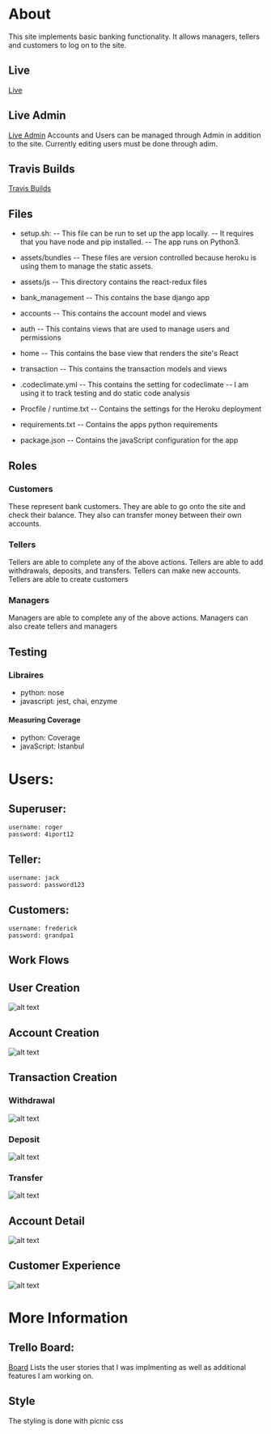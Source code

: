 # About
This site implements basic banking functionality.
It allows managers, tellers and customers to log on to the site.

## Live
[Live](https://serene-beach-16856.herokuapp.com/)

## Live Admin
[Live Admin](https://serene-beach-16856.herokuapp.com/admin/login/)
Accounts and Users can be managed through Admin in addition to the site.
Currently editing users must be done through adim.

## Travis Builds
[Travis Builds](https://travis-ci.org/jasminenoack/test-site/branches)

## Files

- setup.sh:
-- This file can be run to set up the app locally.
-- It requires that you have node and pip installed.
-- The app runs on Python3.

- assets/bundles
-- These files are version controlled because heroku is using them to manage the static assets.

- assets/js
-- This directory contains the react-redux files

- bank_management
-- This contains the base django app

- accounts
-- This contains the account model and views

- auth
-- This contains views that are used to manage users and permissions

- home
-- This contains the base view that renders the site's React

- transaction
-- This contains the transaction models and views

- .codeclimate.yml
-- This contains the setting for codeclimate
-- I am using it to track testing and do static code analysis

- Procfile / runtime.txt
-- Contains the settings for the Heroku deployment

- requirements.txt
-- Contains the apps python requirements

- package.json
-- Contains the javaScript configuration for the app

## Roles

### Customers
These represent bank customers.
They are able to go onto the site and check their balance.
They also can transfer money between their own accounts.

### Tellers
Tellers are able to complete any of the above actions.
Tellers are able to add withdrawals, deposits, and transfers.
Tellers can make new accounts.
Tellers are able to create customers

### Managers
Managers are able to complete any of the above actions.
Managers can also create tellers and managers

## Testing

### Libraires
- python: nose
- javascript: jest, chai, enzyme

#### Measuring Coverage
- python: Coverage
- javaScript: Istanbul

# Users:
## Superuser:
    username: roger
    password: 4iport12

## Teller:
    username: jack
    password: password123

## Customers:
    username: frederick
    password: grandpa1

## Work Flows

## User Creation
![alt text](https://d3vv6lp55qjaqc.cloudfront.net/items/1V2B1W2v0t1g35342r3n/Screen%20Recording%202016-08-29%20at%2001.59%20AM.gif "User Creation")

## Account Creation
![alt text](https://d3vv6lp55qjaqc.cloudfront.net/items/0e0y2B3e1X0G0v462B1v/Screen%20Recording%202016-08-29%20at%2002.05%20AM.gif "Account Creation")

## Transaction Creation
### Withdrawal
![alt text](https://d3vv6lp55qjaqc.cloudfront.net/items/0p0U3o1B1v3h1q3F2l3F/Screen%20Recording%202016-08-29%20at%2002.06%20AM.gif "Withdrawal Creation")
### Deposit
![alt text](https://d3vv6lp55qjaqc.cloudfront.net/items/373R3e2K1O2H253k3J3v/Screen%20Recording%202016-08-29%20at%2002.07%20AM.gif "Deposit Creation")
### Transfer
![alt text](https://d3vv6lp55qjaqc.cloudfront.net/items/3t0E201B2h0J2i3e0s2U/Screen%20Recording%202016-08-29%20at%2002.08%20AM.gif "Transfer Creation")

## Account Detail
![alt text](https://d3vv6lp55qjaqc.cloudfront.net/items/1F1m150t2G3h0E3i2E1k/Screen%20Shot%202016-08-29%20at%204.44.39%20AM.png "Account Detail")


## Customer Experience

![alt text](https://d3vv6lp55qjaqc.cloudfront.net/items/1l091g0h3E0A2S2M0L3T/Screen%20Recording%202016-08-29%20at%2002.46%20AM.gif "Customer Experience")

# More Information

## Trello Board:
[Board](https://trello.com/b/FJbGahi9/banking-app)
Lists the user stories that I was implmenting as well as additional features I am working on.

## Style
The styling is done with picnic css
